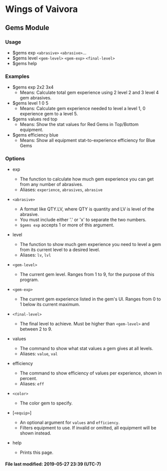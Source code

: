 # Wings of Vaivora

## Gems Module

### Usage
+ $gems exp `<abrasive>` `<abrasive>`...
+ $gems level `<gem-level>` `<gem-exp>` `<final-level>`
+ $gems help

### Examples
+ $gems exp 2x2 3x4
    - Means: Calculate total gem experience using 2 level 2 and 3 level 4 gem abrasives.
+ $gems level 1 0 5
    - Means: Calculate gem experience needed to level a level 1, 0 experience gem to a level 5.
+ $gems values red top
    - Means: Show the stat values for Red Gems in Top/Bottom equipment.
+ $gems efficiency blue
    - Means: Show all equipment stat-to-experience efficiency for Blue Gems

### Options
+ exp
    - The function to calculate how much gem experience you can get from any number of abrasives.
    - Aliases: `experience`, `abrasives`, `abrasive`

+ `<abrasive>`
    - A format like QTY.LV, where QTY is quantity and LV is level of the abrasive.
    - You must include either '.' or 'x' to separate the two numbers.
    - `$gems exp` accepts 1 or more of this argument.

+ level
    - The function to show much gem experience you need to level a gem from its current level to a desired level.
    - Aliases: `lv`, `lvl`

+ `<gem-level>`
    - The current gem level. Ranges from 1 to 9, for the purpose of this program.

+ `<gem-exp>`
    - The current gem experience listed in the gem's UI. Ranges from 0 to 1 below its current maximum.

+ `<final-level>`
    - The final level to achieve. Must be higher than `<gem-level>` and between 2 to 9.

+ values
    - The command to show what stat values a gem gives at all levels.
    - Aliases: `value`, `val`

+ efficiency
    - The command to show efficiency of values per experience, shown in percent.
    - Aliases: `eff`

+ `<color>`
    - The color gem to specify.

+ [`<equip>`]
    - An optional argument for `values` and `efficiency`.
    - Filters equipment to use. If invalid or omitted, all equipment will be shown instead.

+ help
    - Prints this page.

#### File last modified: 2019-05-27 23:39 (UTC-7)
